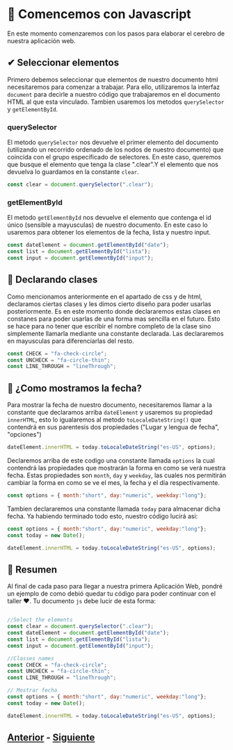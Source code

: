 # 🧠 Comencemos con Javascript

En este momento comenzaremos con los pasos para elaborar el cerebro de nuestra aplicación web. 

## ✔ Seleccionar elementos
Primero debemos seleccionar que elementos de nuestro documento html necesitaremos para comenzar a trabajar. Para ello, utilizaremos la interfaz ``document`` para decirle a nuestro código que trabajaremos en el documento HTML al que esta vinculado. Tambien usaremos los metodos ``querySelector`` y ``getElementById``.

### querySelector
El metodo ``querySelector`` nos devuelve el primer elemento del documento (utilizando un recorrido ordenado de los nodos de nuestro documento) que coincida con el grupo especificado de selectores. En este caso, queremos que busque el elemento que tenga la clase ".clear".Y el elemento que nos devuelva lo guardamos en la constante ``clear``. 

```js
const clear = document.querySelector(".clear");
```

### getElementById
El metodo ``getElementById`` nos devuelve el elemento que contenga el id único (sensible a mayusculas) de nuestro documento. En este caso lo usaremos para obtener los elementos de la fecha, lista y nuestro input.

```js
const dateElement = document.getElementById("date");
const list = document.getElementById("lista");
const input = document.getElementById("input");
```

## 👀 Declarando clases
Como mencionamos anteriormente en el apartado de css y de html, declaramos ciertas clases y les dimos cierto diseño para poder usarlas posteriormente. Es en este momento donde declararemos estas clases en constanes para poder usarlas de una forma mas sencilla en el futuro. Esto se hace para no tener que escribir el nombre completo de la clase sino simplemente llamarla mediante una constante declarada. Las declararemos en mayusculas para diferenciarlas del resto. 

```js
const CHECK = "fa-check-circle";
const UNCHECK = "fa-circle-thin";
const LINE_THROUGH = "lineThrough";
```

## 📆 ¿Como mostramos la fecha?
Para mostrar la fecha de nuestro documento, necesitaremos llamar a la constante que declaramos arriba ``dateElement`` y usaremos su propiedad ``innerHTML``, esto lo igualaremos al metodo ``toLocaleDateString()`` que contendrá en sus parentesis dos propiedades ("Lugar y lengua de fecha", "opciones")

```js
dateElement.innerHTML = today.toLocaleDateString("es-US", options);
```

Declaremos arriba de este codigo una constante llamada ``options`` la cual contendrá las propiedades que mostrarán la forma en como se verá nuestra fecha. Estas propiedades son ``month``, ``day`` y ``weekday``, las cuales nos permitirán cambiar la forma en como se ve el mes, la fecha y el día respectivamente. 

```js
const options = { month:"short", day:"numeric", weekday:"long"};
```

Tambien declararemos una constante llamada ``today`` para almacenar dicha fecha. Ya habiendo terminado todo esto, nuestro código lucirá asi:

```js
const options = { month:"short", day:"numeric", weekday:"long"};
const today = new Date();

dateElement.innerHTML = today.toLocaleDateString("es-US", options);
```

## 👅 Resumen
Al final de cada paso para llegar a nuestra primera Aplicación Web, pondré un ejemplo de como debió quedar tu código para poder continuar con el taller ❤. Tu  documento ``js`` debe lucir de esta forma:

```js

//Select the elements
const clear = document.querySelector(".clear");
const dateElement = document.getElementById("date");
const list = document.getElementById("lista");
const input = document.getElementById("input");

//Classes names
const CHECK = "fa-check-circle";
const UNCHECK = "fa-circle-thin";
const LINE_THROUGH = "lineThrough";

// Mostrar fecha
const options = { month:"short", day:"numeric", weekday:"long"};
const today = new Date();

dateElement.innerHTML = today.toLocaleDateString("es-US", options);

```

## [Anterior](https://github.com/MiguelRAvila/MiPrimeraAplicacionWeb/blob/master/Project:%202.-CSS.md) - [Siguiente](https://github.com/MiguelRAvila/MiPrimeraAplicacionWeb/blob/master/Project:%204.-A%C3%B1adir%20un%20to-do:%20funciones%20y%20condicionales.md)
